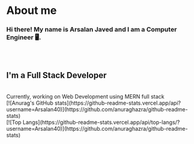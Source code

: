 # About me
<h3>Hi there! My name is Arsalan Javed and I am a Computer Engineer 🖥️.<h3> 
<br>
<h2>I'm a Full Stack Developer  </h2>
<br>
Currently, working on Web Development using MERN full stack 
  <br>
[![Anurag's GitHub stats](https://github-readme-stats.vercel.app/api?username=Arsalan40)](https://github.com/anuraghazra/github-readme-stats)
<br>
[![Top Langs](https://github-readme-stats.vercel.app/api/top-langs/?username=Arsalan40)](https://github.com/anuraghazra/github-readme-stats)
